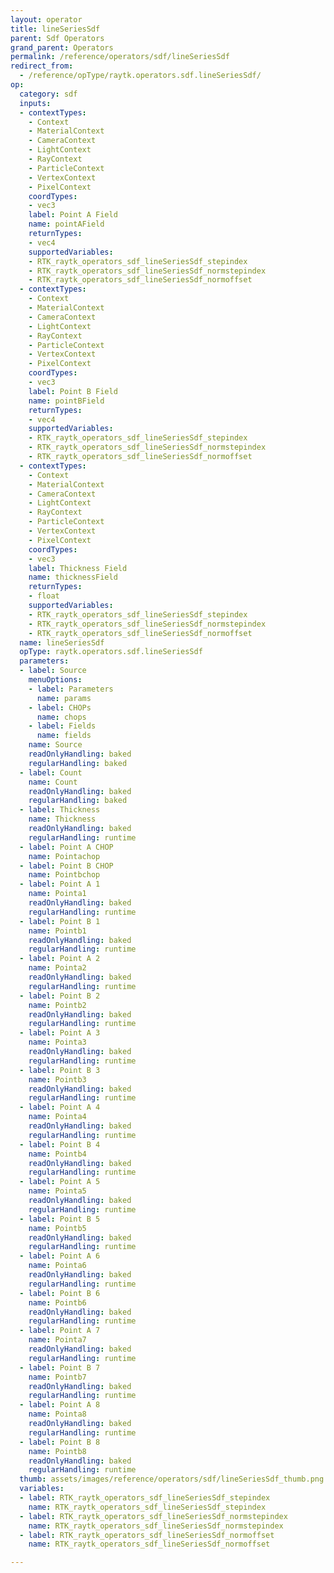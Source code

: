 ```yaml
---
layout: operator
title: lineSeriesSdf
parent: Sdf Operators
grand_parent: Operators
permalink: /reference/operators/sdf/lineSeriesSdf
redirect_from:
  - /reference/opType/raytk.operators.sdf.lineSeriesSdf/
op:
  category: sdf
  inputs:
  - contextTypes:
    - Context
    - MaterialContext
    - CameraContext
    - LightContext
    - RayContext
    - ParticleContext
    - VertexContext
    - PixelContext
    coordTypes:
    - vec3
    label: Point A Field
    name: pointAField
    returnTypes:
    - vec4
    supportedVariables:
    - RTK_raytk_operators_sdf_lineSeriesSdf_stepindex
    - RTK_raytk_operators_sdf_lineSeriesSdf_normstepindex
    - RTK_raytk_operators_sdf_lineSeriesSdf_normoffset
  - contextTypes:
    - Context
    - MaterialContext
    - CameraContext
    - LightContext
    - RayContext
    - ParticleContext
    - VertexContext
    - PixelContext
    coordTypes:
    - vec3
    label: Point B Field
    name: pointBField
    returnTypes:
    - vec4
    supportedVariables:
    - RTK_raytk_operators_sdf_lineSeriesSdf_stepindex
    - RTK_raytk_operators_sdf_lineSeriesSdf_normstepindex
    - RTK_raytk_operators_sdf_lineSeriesSdf_normoffset
  - contextTypes:
    - Context
    - MaterialContext
    - CameraContext
    - LightContext
    - RayContext
    - ParticleContext
    - VertexContext
    - PixelContext
    coordTypes:
    - vec3
    label: Thickness Field
    name: thicknessField
    returnTypes:
    - float
    supportedVariables:
    - RTK_raytk_operators_sdf_lineSeriesSdf_stepindex
    - RTK_raytk_operators_sdf_lineSeriesSdf_normstepindex
    - RTK_raytk_operators_sdf_lineSeriesSdf_normoffset
  name: lineSeriesSdf
  opType: raytk.operators.sdf.lineSeriesSdf
  parameters:
  - label: Source
    menuOptions:
    - label: Parameters
      name: params
    - label: CHOPs
      name: chops
    - label: Fields
      name: fields
    name: Source
    readOnlyHandling: baked
    regularHandling: baked
  - label: Count
    name: Count
    readOnlyHandling: baked
    regularHandling: baked
  - label: Thickness
    name: Thickness
    readOnlyHandling: baked
    regularHandling: runtime
  - label: Point A CHOP
    name: Pointachop
  - label: Point B CHOP
    name: Pointbchop
  - label: Point A 1
    name: Pointa1
    readOnlyHandling: baked
    regularHandling: runtime
  - label: Point B 1
    name: Pointb1
    readOnlyHandling: baked
    regularHandling: runtime
  - label: Point A 2
    name: Pointa2
    readOnlyHandling: baked
    regularHandling: runtime
  - label: Point B 2
    name: Pointb2
    readOnlyHandling: baked
    regularHandling: runtime
  - label: Point A 3
    name: Pointa3
    readOnlyHandling: baked
    regularHandling: runtime
  - label: Point B 3
    name: Pointb3
    readOnlyHandling: baked
    regularHandling: runtime
  - label: Point A 4
    name: Pointa4
    readOnlyHandling: baked
    regularHandling: runtime
  - label: Point B 4
    name: Pointb4
    readOnlyHandling: baked
    regularHandling: runtime
  - label: Point A 5
    name: Pointa5
    readOnlyHandling: baked
    regularHandling: runtime
  - label: Point B 5
    name: Pointb5
    readOnlyHandling: baked
    regularHandling: runtime
  - label: Point A 6
    name: Pointa6
    readOnlyHandling: baked
    regularHandling: runtime
  - label: Point B 6
    name: Pointb6
    readOnlyHandling: baked
    regularHandling: runtime
  - label: Point A 7
    name: Pointa7
    readOnlyHandling: baked
    regularHandling: runtime
  - label: Point B 7
    name: Pointb7
    readOnlyHandling: baked
    regularHandling: runtime
  - label: Point A 8
    name: Pointa8
    readOnlyHandling: baked
    regularHandling: runtime
  - label: Point B 8
    name: Pointb8
    readOnlyHandling: baked
    regularHandling: runtime
  thumb: assets/images/reference/operators/sdf/lineSeriesSdf_thumb.png
  variables:
  - label: RTK_raytk_operators_sdf_lineSeriesSdf_stepindex
    name: RTK_raytk_operators_sdf_lineSeriesSdf_stepindex
  - label: RTK_raytk_operators_sdf_lineSeriesSdf_normstepindex
    name: RTK_raytk_operators_sdf_lineSeriesSdf_normstepindex
  - label: RTK_raytk_operators_sdf_lineSeriesSdf_normoffset
    name: RTK_raytk_operators_sdf_lineSeriesSdf_normoffset

---
```

